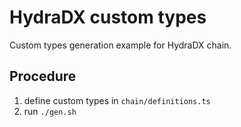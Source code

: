 # HydraDX custom types

Custom types generation example for HydraDX chain.

## Procedure

1. define custom types in `chain/definitions.ts`
2. run `./gen.sh`
